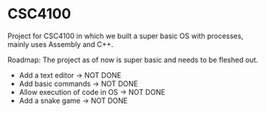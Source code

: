 # CSC4100

Project for CSC4100 in which we built a super basic OS with processes, mainly uses Assembly and C++. 

Roadmap: The project as of now is super basic and needs to be fleshed out.
- Add a text editor -> NOT DONE
- Add basic commands -> NOT DONE
- Allow execution of code in OS -> NOT DONE
- Add a snake game -> NOT DONE
